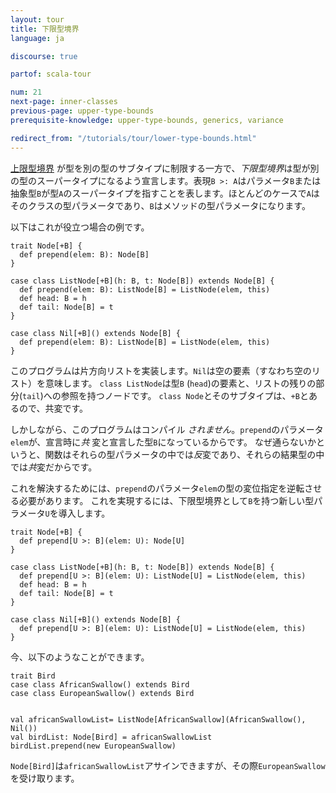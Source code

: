 ```yaml
---
layout: tour
title: 下限型境界
language: ja

discourse: true

partof: scala-tour

num: 21
next-page: inner-classes
previous-page: upper-type-bounds
prerequisite-knowledge: upper-type-bounds, generics, variance

redirect_from: "/tutorials/tour/lower-type-bounds.html"
---
```


 [上限型境界](upper-type-bounds.html) が型を別の型のサブタイプに制限する一方で、*下限型境界*は型が別の型のスーパータイプになるよう宣言します。表現`B >: A`はパラメータ`B`または抽象型`B`が型`A`のスーパータイプを指すことを表します。ほとんどのケースで`A`はそのクラスの型パラメータであり、`B`はメソッドの型パラメータになります。

以下はこれが役立つ場合の例です。 

```tut:fail
trait Node[+B] {
  def prepend(elem: B): Node[B]
}

case class ListNode[+B](h: B, t: Node[B]) extends Node[B] {
  def prepend(elem: B): ListNode[B] = ListNode(elem, this)
  def head: B = h
  def tail: Node[B] = t
}

case class Nil[+B]() extends Node[B] {
  def prepend(elem: B): ListNode[B] = ListNode(elem, this)
}
```

このプログラムは片方向リストを実装します。`Nil`は空の要素（すなわち空のリスト）を意味します。
`class ListNode`は型`B` (`head`)の要素と、リストの残りの部分(`tail`)への参照を持つノードです。
`class Node`とそのサブタイプは、`+B`とあるので、共変です。

しかしながら、このプログラムはコンパイル _されません_。`prepend`のパラメータ`elem`が、宣言時に*共* 変と宣言した型`B`になっているからです。
なぜ通らないかというと、関数はそれらの型パラメータの中では*反*変であり、それらの結果型の中では*共*変だからです。

これを解決するためには、`prepend`のパラメータ`elem`の型の変位指定を逆転させる必要があります。
これを実現するには、下限型境界として`B`を持つ新しい型パラメータ`U`を導入します。

```tut
trait Node[+B] {
  def prepend[U >: B](elem: U): Node[U]
}

case class ListNode[+B](h: B, t: Node[B]) extends Node[B] {
  def prepend[U >: B](elem: U): ListNode[U] = ListNode(elem, this)
  def head: B = h
  def tail: Node[B] = t
}

case class Nil[+B]() extends Node[B] {
  def prepend[U >: B](elem: U): ListNode[U] = ListNode(elem, this)
}
```

今、以下のようなことができます。
```tut
trait Bird
case class AfricanSwallow() extends Bird
case class EuropeanSwallow() extends Bird


val africanSwallowList= ListNode[AfricanSwallow](AfricanSwallow(), Nil())
val birdList: Node[Bird] = africanSwallowList
birdList.prepend(new EuropeanSwallow)
```
`Node[Bird]`は`africanSwallowList`アサインできますが、その際`EuropeanSwallow`を受け取ります。

